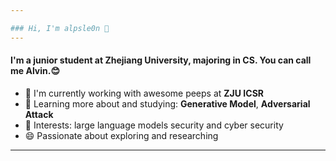 ```yaml
---

### Hi, I'm alpsle0n 👋
---
```


#### I'm a junior student at Zhejiang University, majoring in CS. You can call me Alvin.😊

- 🏢 I'm currently working with awesome peeps at **ZJU ICSR**
- 🌱 Learning more about and studying: **Generative Model**, **Adversarial Attack**
- 💜 Interests: large language models security and cyber security 
- 😄 Passionate about exploring and researching

---
